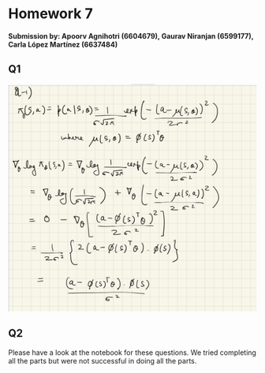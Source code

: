 # Homework 7

#### Submission by: Apoorv Agnihotri (6604679), Gaurav Niranjan (6599177), Carla López Martínez (6637484)

## Q1
![img](plots\q1.jpg)


## Q2

Please have a look at the notebook for these questions. We tried completing all the parts but were not successful in doing all the parts.
